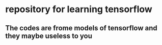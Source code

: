 # repository for learning tensorflow
## The codes are frome models of tensorflow and they maybe useless to you
